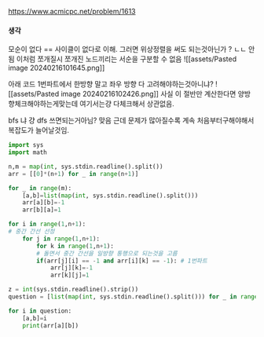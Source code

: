 https://www.acmicpc.net/problem/1613

#### 생각
모순이 없다 == 사이클이 없다로 이해.
그러면 위상정렬을 써도 되는것아닌가 ?
	ㄴㄴ 안됨 이처럼 쪼개질시 쪼개진 노드끼리는 서순을 구분할 수 없음
	![[assets/Pasted image 20240216101645.png]]

 아래 코드 1번파트에서 한방향 말고 좌우 방향 다 고려해야하는것아니냐?
	 ![[assets/Pasted image 20240216102426.png]] 사실 이 절반만 계산한다면 양방향체크해야하는게맞는데 여기서는걍 다체크해서 상관없음.

bfs 냐 걍 dfs 쓰면되는거아님?
	맞음 근데 문제가 많아질수록 계속 처음부터구해야해서 복잡도가 늘어날것임.

```python
import sys
import math

n,m = map(int, sys.stdin.readline().split())
arr = [[0]*(n+1) for _ in range(n+1)]

for _ in range(m):
	[a,b]=list(map(int, sys.stdin.readline().split()))
	arr[a][b]=-1
	arr[b][a]=1

for i in range(1,n+1):
# 중간 간선 선정
	for j in range(1,n+1):
		for k in range(1,n+1):
		# 돌면서 중간 간선을 일방향 통행으로 되는것을 고름
		if(arr[j][i] == -1 and arr[i][k] == -1): # 1번파트
			arr[j][k]=-1
			arr[k][j]=1

z = int(sys.stdin.readline().strip())
question = [list(map(int, sys.stdin.readline().split())) for _ in range(z)]

for i in question:
	[a,b]=i
	print(arr[a][b])
	
```